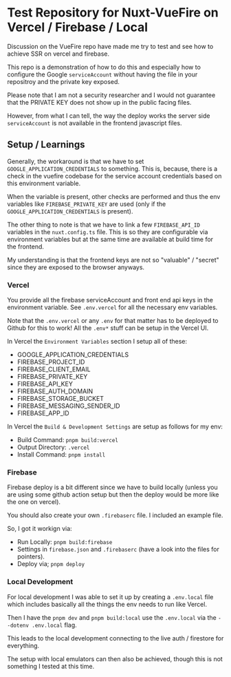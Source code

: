 # Test Repository for Nuxt-VueFire on Vercel / Firebase / Local

Discussion on the VueFire repo have made me try to test and see how to achieve SSR on vercel and firebase.

This repo is a demonstration of how to do this and especially how to configure the Google `serviceAccount` without having the file in your repositroy and the private key exposed.

Please note that I am not a security researcher and I would not guarantee that the PRIVATE KEY does not show up in the public facing files.

However, from what I can tell, the way the deploy works the server side `serviceAccount` is not available in the frontend javascript files.

## Setup / Learnings

Generally, the workaround is that we have to set `GOOGLE_APPLICATION_CREDENTIALS` to something. This is, because, there is a check in the vuefire codebase for the service account credentials based on this environment variable.

When the variable is present, other checks are performed and thus the env variables like `FIREBASE_PRIVATE_KEY` are used (only if the `GOOGLE_APPLICATION_CREDENTIALS` is present).

The other thing to note is that we have to link a few `FIREBASE_API_ID` variables in the `nuxt.config.ts` file. This is so they are configurable via environment variables but at the same time are available at build time for the frontend.

My understanding is that the frontend keys are not so "valuable" / "secret" since they are exposed to the browser anyways.

### Vercel

You provide all the firebase serviceAccount and front end api keys in the environment variable. See `.env.vercel` for all the necessary env variables.

Note that the `.env.vercel` or any `.env` for that matter has to be deployed to Github for this to work! All the `.env*` stuff can be setup in the Vercel UI.

In Vercel the `Environment Variables` section I setup all of these:

- GOOGLE_APPLICATION_CREDENTIALS
- FIREBASE_PROJECT_ID
- FIREBASE_CLIENT_EMAIL
- FIREBASE_PRIVATE_KEY
- FIREBASE_API_KEY
- FIREBASE_AUTH_DOMAIN
- FIREBASE_STORAGE_BUCKET
- FIREBASE_MESSAGING_SENDER_ID
- FIREBASE_APP_ID


In Vercel the `Build & Development Settings` are setup as follows for my env:

- Build Command: `pnpm build:vercel`
- Output Directory: `.vercel`
- Install Command: `pnpm install`

### Firebase

Firebase deploy is a bit different since we have to build locally (unless you are using some github action setup but then the deploy would be more like the one on vercel).

You should also create your own `.firebaserc` file. I included an example file.

So, I got it workign via:

- Run Locally: `pnpm build:firebase`
- Settings in `firebase.json` and `.firebaserc` (have a look into the files for pointers).
- Deploy via; `pnpm deploy`

### Local Development

For local development I was able to set it up by creating a `.env.local` file which includes basically all the things the env needs to run like Vercel.

Then I have the `pnpm dev` and `pnpm build:local` use the `.env.local` via the `--dotenv .env.local` flag.

This leads to the local development connecting to the live auth / firestore for everything.

The setup with local emulators can then also be achieved, though this is not something I tested at this time.
